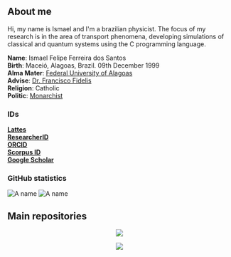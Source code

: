 <!---
ismaeldamiao/ismaeldamiao is a ✨ special ✨ repository because its `README.md` (this file) appears on your GitHub profile.
You can click the Preview link to take a look at your changes.
--->

## About me

Hi, my name is Ismael and I'm a brazilian physicist. The focus of my research is in the area of transport phenomena, developing simulations of classical and quantum systems using the C programming language.

**Name**: Ismael Felipe Ferreira dos Santos  
**Birth**: Maceió, Alagoas, Brazil. 09th December 1999  
**Alma Mater**: [Federal University of Alagoas](http://www.ufal.edu.br/ufal)  
**Advise**: [Dr. Francisco Fidelis](http://200.17.113.231/~fidelis)  
**Religion**: Catholic  
**Politic**: [Monarchist](https://monarquia.org.br/)

### IDs

[**Lattes**](http://lattes.cnpq.br/1281887099263383)  
[**ResearcherID**](https://publons.com/researcher/4644666/ismael-felipe-ferreira-dos-santos/)  
[**ORCID**](https://orcid.org/0000-0002-6652-9295)  
[**Scorpus ID**](https://www.scopus.com/authid/detail.uri?authorId=22979186900)  
[**Google Scholar**](https://scholar.google.com/citations?user=RktjGkgAAAAJ)

### GitHub statistics

![A name](https://github-readme-stats.vercel.app/api?username=ismaeldamiao&locale=en&show_icons=true&include_all_commits=true&count_private=true&theme=onedark)
![A name](https://github-readme-stats.vercel.app/api/top-langs/?username=ismaeldamiao&locale=en&langs_count=7&theme=onedark&layout=compact&exclude_repo=ismaeldamiao.github.io)

## Main repositories

<p align="center" >
  <a href="https://github.com/ismaeldamiao/libismael" >
    <img src="https://github-readme-stats.vercel.app/api/pin/?username=ismaeldamiao&locale=en&theme=onedark&repo=libismael" />
  </a>
</p>
<p align="center" >
  <a href="https://github.com/ismaeldamiao/ismaeldamiao.github.io" >
    <img src="https://github-readme-stats.vercel.app/api/pin/?username=ismaeldamiao&locale=en&theme=onedark&repo=ismaeldamiao.github.io" />
  </a>
</p>

